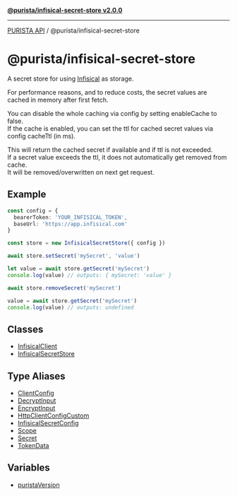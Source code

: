 [**@purista/infisical-secret-store v2.0.0**](README.md)

***

[PURISTA API](../../packages.md) / @purista/infisical-secret-store

# @purista/infisical-secret-store

A secret store for using [Infisical](https://infisical.com/) as storage.  

For performance reasons, and to reduce costs, the secret values are cached in memory after first fetch.

You can disable the whole caching via config by setting enableCache to false.  
If the cache is enabled, you can set the ttl for cached secret values via config cacheTtl (in ms).  

This will return the cached secret if available and if ttl is not exceeded.  
If a secret value exceeds the ttl, it does not automatically get removed from cache.  
It will be removed/overwritten on next get request.

## Example

```typescript
const config = {
  bearerToken: 'YOUR_INFISICAL_TOKEN',
  baseUrl: 'https://app.infisical.com'
}

const store = new InfisicalSecretStore({ config })

await store.setSecret('mySecret', 'value')

let value = await store.getSecret('mySecret')
console.log(value) // outputs: { mySecret: 'value' }

await store.removeSecret('mySecret')

value = await store.getSecret('mySecret')
console.log(value) // outputs: undefined

```

## Classes

- [InfisicalClient](classes/InfisicalClient.md)
- [InfisicalSecretStore](classes/InfisicalSecretStore.md)

## Type Aliases

- [ClientConfig](type-aliases/ClientConfig.md)
- [DecryptInput](type-aliases/DecryptInput.md)
- [EncryptInput](type-aliases/EncryptInput.md)
- [HttpClientConfigCustom](type-aliases/HttpClientConfigCustom.md)
- [InfisicalSecretConfig](type-aliases/InfisicalSecretConfig.md)
- [Scope](type-aliases/Scope.md)
- [Secret](type-aliases/Secret.md)
- [TokenData](type-aliases/TokenData.md)

## Variables

- [puristaVersion](variables/puristaVersion.md)
